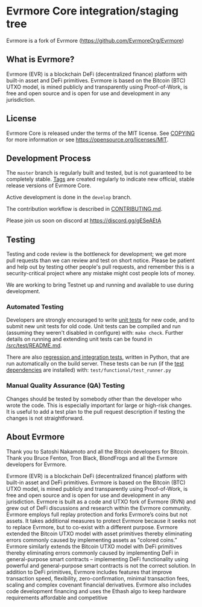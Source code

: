 Evrmore Core integration/staging tree
=====================================

Evrmore is a fork of Evrmore (https://github.com/EvrmoreOrg/Evrmore)

What is Evrmore?
------------------
Evrmore (EVR) is a blockchain DeFi (decentralized finance) platform with built-in asset and DeFi primitives. Evrmore is based on the Bitcoin (BTC) UTXO model, is mined publicly and transparently using Proof-of-Work, is free and open source and is open for use and development in any jurisdiction. 


License
-------
Evrmore Core is released under the terms of the MIT license. See [COPYING](COPYING) for more information or see https://opensource.org/licenses/MIT.


Development Process
-------------------
The `master` branch is regularly built and tested, but is not guaranteed to be completely stable. [Tags](https://github.com/EvrmoreOrg/Evrmore/tags) are created regularly to indicate new official, stable release versions of Evrmore Core.

Active development is done in the `develop` branch. 

The contribution workflow is described in [CONTRIBUTING.md](CONTRIBUTING.md).

Please join us soon on discord at https://discord.gg/gESeAEtA


Testing
-------
Testing and code review is the bottleneck for development; we get more pull requests than we can review and test on short notice. Please be patient and help out by testing other people's pull requests, and remember this is a security-critical project where any mistake might cost people
lots of money.

We are working to bring Testnet up and running and available to use during development.

### Automated Testing

Developers are strongly encouraged to write [unit tests](src/test/README.md) for new code, and to submit new unit tests for old code. Unit tests can be compiled and run (assuming they weren't disabled in configure) with: `make check`. Further details on running and extending unit tests can be found in [/src/test/README.md](/src/test/README.md).

There are also [regression and integration tests](/test), written in Python, that are run automatically on the build server. These tests can be run (if the [test dependencies](/test) are installed) with: `test/functional/test_runner.py`

### Manual Quality Assurance (QA) Testing

Changes should be tested by somebody other than the developer who wrote the code. This is especially important for large or high-risk changes. It is useful to add a test plan to the pull request description if testing the changes is not straightforward.


About Evrmore
-------------
Thank you to Satoshi Nakamoto and all the Bitcoin developers for Bitcoin. Thank you Bruce Fenton, Tron Black, BlondFrogs and all the Evrmore developers for Evrmore.

Evrmore (EVR) is a blockchain DeFi (decentralized finance) platform with built-in asset and DeFi primitives. Evrmore is based on the Bitcoin (BTC) UTXO model, is mined publicly and transparently using Proof-of-Work, is free and open source and is open for use and development in any jurisdiction. Evrmore is built as a code and UTXO fork of Evrmore (RVN) and grew out of DeFi discussions and research within the Evrmore community. Evrmore employs full replay protection and forks Evrmore’s coins but not assets. It takes additional measures to protect Evrmore because it seeks not to replace Evrmore, but to co-exist with a different purpose. Evrmore extended the Bitcoin UTXO model with asset primitives thereby eliminating errors commonly caused by implementing assets as "colored coins.” Evrmore similarly extends the Bitcoin UTXO model with DeFi primitives thereby eliminating errors commonly caused by implementing DeFi in general-purpose smart contracts – implementing DeFi functionality using powerful and general-purpose smart contracts is not the correct solution. In addition to DeFi primitives, Evrmore includes features that improve transaction speed, flexibility, zero-confirmation, minimal transaction fees, scaling and complex covenant financial derivatives. Evrmore also includes code development financing and uses the Ethash algo to keep hardware requirements affordable and competitive  

